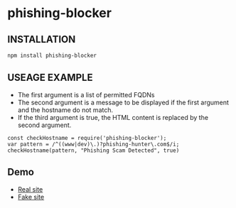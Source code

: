 # phishing-blocker

## INSTALLATION
```bash
npm install phishing-blocker
```

## USEAGE EXAMPLE

* The first argument is a list of permitted FQDNs
* The second argument is a message to be displayed if the first argument and the hostname do not match.
* If the third argument is true, the HTML content is replaced by the second argument.

```
const checkHostname = require('phishing-blocker');
var pattern = /^((www|dev)\.)?phishing-hunter\.com$/i;
checkHostname(pattern, "Phishing Scam Detected", true)
```

## Demo

* [Real site](https://www.phishing-hunter.com/demo/)
* [Fake site](https://fake.phishing-hunter.com/demo/)
